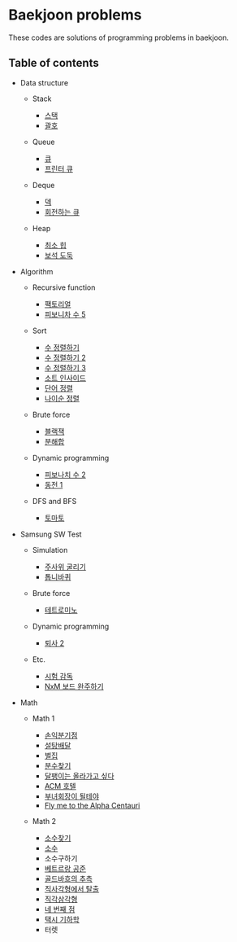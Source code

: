 # Baekjoon problems

These codes are solutions of programming problems in baekjoon.


## Table of contents

* Data structure

	* Stack

		* [스택](stack/10828_stack.ipynb)
		* [괄호](stack/9012_parenthesis.ipynb)

    * Queue

        * [큐](queue/10845_queue.ipynb)
        * [프린터 큐](queue/1966_printer_queue.ipynb)

    * Deque

        * [덱](deque/10866_deque.ipynb)
        * [회전하는 큐](deque/1021_turning_queue.ipynb)

    * Heap

        * [최소 힙](heap/1927_min_heap.ipynb)
        * [보석 도둑](heap/1202_jewelry_theif.ipynb)

* Algorithm

    * Recursive function

        * [팩토리얼](recursive_function/10872_factorial.ipynb)
        * [피보니차 수 5](recursive_function/10870_fibonacci_5.ipynb)

    * Sort

        * [수 정렬하기](sort/2750_sorting_numbers.ipynb)
        * [수 정렬하기 2](sort/2751_sorting_numbers_2.ipynb)
        * [수 정렬하기 3](sort/10989_sorting_numbers_3.ipynb)
        * [소트 인사이드](sort/1427_sort_inside.ipynb)
        * [단어 정렬](sort/1181_word_sorting.ipynb)
        * [나이순 정렬](sort/10814_sorting_by_age.ipynb)

    * Brute force

        * [블랙잭](brute_force/2798_black_jack.ipynb)
        * [분해합](brute_force/2231_sum_of_decomposition.ipynb)

    * Dynamic programming

        * [피보나치 수 2](dp/2748_fibonacci_2.ipynb)
        * [동전 1](dp/2293_coin1.ipynb)

    * DFS and BFS

        * [토마토](dfs_and_bfs/7576_tomato.ipynb)

* Samsung SW Test

    * Simulation

        * [주사위 굴리기](samsung_sw_test/simulation/14499_rolling_a_dice.ipynb)
        * [톱니바퀴](samsung_sw_test/simulation/14891_gear.ipynb)

    * Brute force

        * [테트로미노](samsung_sw_test/brute_force/14500_tetromino.ipynb)

    * Dynamic programming

    	* [퇴사 2](samsung_sw_test/dp/15486_resignation_2.ipynb)

	* Etc.

    	* [시험 감독](samsung_sw_test/etc/13458_test_supervision.ipynb)
    	* [NxM 보드 완주하기](samsung_sw_test/etc/9944_completion_of_nxm_board.ipynb)

* Math

	* Math 1

		* [손익분기점](math/1/1712_break-even_point.ipynb)
		* [설탕배달](math/1/2839_sugar_delivery.ipynb)
		* [벌집](math/1/2292_honey_comb.ipynb)
		* [분수찾기](math/1/1193_fraction_search.ipynb)
		* [달팽이는 올라가고 싶다](math/1/2869_snail_hiking.ipynb)
		* [ACM 호텔](math/1/10250_acm_hotel.ipynb)
		* [부녀회장이 될테야](math/1/2775_becoming_a_woman_president.ipynb)
		* [Fly me to the Alpha Centauri](math/1/1011_fly_me_to_the_alpha_centauri.ipynb)

    * Math 2

        * [소수찾기](math/2/1978_prime_number_counting.ipynb)
        * [소수](math/2/2581_prime_number.ipynb)
        * 소수구하기
        * [베트르랑 공준](math/2/4948_bertrand's_postulate.ipynb)
        * [골드바흐의 추측](math/2/9020_goldbach's_conjecture.ipynb)
        * [직사각형에서 탈출](math/2/1085_escape_from_rectangular.ipynb)
        * [직각삼각형](math/2/4153_right_triangle.ipynb)
        * [네 번째 점](math/2/3009_forth_point.ipynb)
        * [택시 기하학](math/2/3053_taxicab_geometry.ipynb)
        * 터렛

